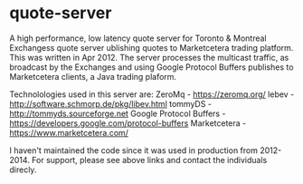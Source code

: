 # quote-server
A high performance, low latency quote server for Toronto & Montreal Exchangess quote server 
ublishing quotes to Marketcetera trading platform. This was written in Apr 2012. 
The server processes the multicast traffic, as broadcast by the Exchanges and using 
Google Protocol Buffers publishes to Marketcetera clients, a Java trading plaform. 

Technolologies used in this server are:
  ZeroMq - https://zeromq.org/
  lebev - http://software.schmorp.de/pkg/libev.html
  tommyDS - http://tommyds.sourceforge.net
  Google Protocol Buffers - https://developers.google.com/protocol-buffers
  Marketcetera - https://www.marketcetera.com/
  
I haven't maintained the code since it was used in production from 2012-2014. For support, 
please see above links and contact the individuals direcly.
